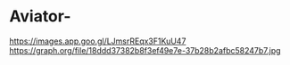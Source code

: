 # Aviator-
https://images.app.goo.gl/LJmsrREqx3F1KuU47
https://graph.org/file/18ddd37382b8f3ef49e7e-37b28b2afbc58247b7.jpg
